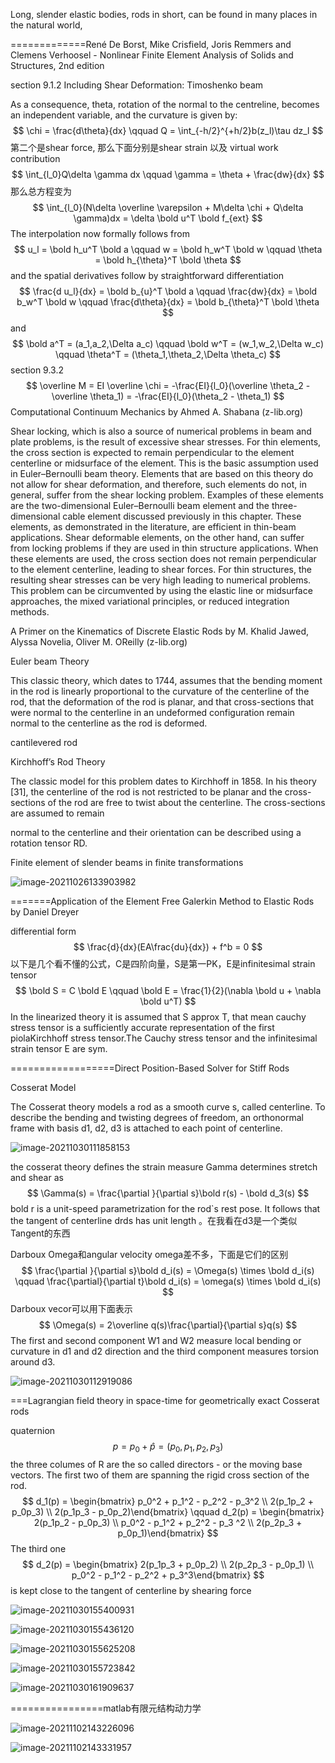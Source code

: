 Long, slender elastic bodies, rods in short, can be found in many places in the natural world,  

=============René De Borst, Mike Crisfield, Joris Remmers and Clemens Verhoosel - Nonlinear Finite Element Analysis of Solids and Structures, 2nd edition

section 9.1.2 Including Shear Deformation: Timoshenko beam

As a consequence, theta, rotation of the normal to the centreline, becomes an independent variable, and the curvature is given by:
$$
\chi = \frac{d\theta}{dx} \qquad Q = \int_{-h/2}^{+h/2}b(z_l)\tau dz_l
$$
第二个是shear force, 那么下面分别是shear strain 以及 virtual work contribution
$$
\int_{l_0}Q\delta \gamma dx \qquad \gamma = \theta  + \frac{dw}{dx}
$$
那么总方程变为
$$
\int_{l_0}(N\delta \overline \varepsilon + M\delta \chi + Q\delta \gamma)dx = \delta \bold u^T \bold f_{ext}
$$
The interpolation now formally follows from
$$
u_l = \bold h_u^T \bold a \qquad w = \bold h_w^T \bold w \qquad \theta = \bold h_{\theta}^T \bold \theta
$$
and the spatial derivatives follow by straightforward differentiation
$$
\frac{d u_l}{dx} = \bold b_{u}^T \bold a \qquad \frac{dw}{dx} = \bold b_w^T \bold w \qquad \frac{d\theta}{dx} = \bold b_{\theta}^T \bold \theta
$$
and
$$
\bold a^T = (a_1,a_2,\Delta a_c) \qquad \bold w^T = (w_1,w_2,\Delta w_c) \qquad \theta^T = (\theta_1,\theta_2,\Delta \theta_c)
$$
section 9.3.2
$$
\overline M = EI \overline \chi = -\frac{EI}{l_0}(\overline \theta_2 - \overline \theta_1) = -\frac{EI}{l_0}(\theta_2 - \theta_1)
$$
Computational Continuum Mechanics by Ahmed A. Shabana (z-lib.org)

Shear locking, which is also a source of numerical problems in beam and plate problems,
is the result of excessive shear stresses. For thin elements, the cross section is expected to
remain perpendicular to the element centerline or midsurface of the element. This is the basic
assumption used in Euler–Bernoulli beam theory. Elements that are based on this theory do not
allow for shear deformation, and therefore, such elements do not, in general, suffer from the
shear locking problem. Examples of these elements are the two-dimensional Euler–Bernoulli
beam element and the three-dimensional cable element discussed previously in this chapter.
These elements, as demonstrated in the literature, are efficient in thin-beam applications. Shear
deformable elements, on the other hand, can suffer from locking problems if they are used in
thin structure applications. When these elements are used, the cross section does not remain
perpendicular to the element centerline, leading to shear forces. For thin structures, the resulting shear stresses can be very high leading to numerical problems. This problem can be circumvented by using the elastic line or midsurface approaches, the mixed variational principles,
or reduced integration methods.  

A Primer on the Kinematics of Discrete Elastic Rods by M. Khalid Jawed, Alyssa Novelia, Oliver M. OReilly (z-lib.org)

Euler beam Theory

This
classic theory, which dates to 1744, assumes that the bending moment in the
rod is linearly proportional to the curvature of the centerline of the rod, that the
deformation of the rod is planar, and that cross-sections that were normal to the
centerline in an undeformed configuration remain normal to the centerline as the
rod is deformed.   

cantilevered rod   

Kirchhoff’s Rod Theory  

The classic model for this problem dates to Kirchhoff in 1858. In his theory [31],
the centerline of the rod is not restricted to be planar and the cross-sections of the
rod are free to twist about the centerline. The cross-sections are assumed to remain  

normal to the centerline and their orientation can be described using a rotation tensor
RD.  

Finite element of slender beams in finite transformations  

![image-20211026133903982](D:\定理\有限元\image-20211026133903982.png)

=======Application of the Element Free Galerkin Method to Elastic Rods by Daniel Dreyer  

differential form
$$
\frac{d}{dx}(EA\frac{du}{dx}) + f^b = 0
$$
以下是几个看不懂的公式，C是四阶向量，S是第一PK，E是infinitesimal strain tensor
$$
\bold S = C \bold E  \qquad \bold E = \frac{1}{2}(\nabla \bold u + \nabla \bold u^T)
$$
In the linearized theory it is assumed that S approx T, that mean cauchy stress tensor is a sufficiently accurate representation of the first piolaKirchhoff stress tensor.The Cauchy stress tensor and the infinitesimal strain tensor E are sym.

==================Direct Position-Based Solver for Stiff Rods  

Cosserat Model

The Cosserat theory models a rod as a smooth curve s, called centerline. To describe the bending and twisting degrees of freedom, an orthonormal frame with basis d1, d2, d3 is attached to each point of centerline.

![image-20211030111858153](D:\定理\有限元\image-20211030111858153.png)

the cosserat theory defines the strain measure Gamma determines stretch and shear as
$$
\Gamma(s) = \frac{\partial }{\partial s}\bold r(s) - \bold d_3(s)
$$
bold r is a unit-speed parametrization for the rod`s rest pose. It follows that the tangent of centerline drds has unit length 。在我看在d3是一个类似Tangent的东西

Darboux Omega和angular velocity omega差不多，下面是它们的区别
$$
\frac{\partial }{\partial s}\bold d_i(s) = \Omega(s) \times \bold d_i(s) \qquad \frac{\partial}{\partial t}\bold d_i(s) = \omega(s) \times \bold d_i(s)
$$
Darboux vecor可以用下面表示
$$
\Omega(s) = 2\overline q(s)\frac{\partial}{\partial s}q(s)
$$
The first and second component W1 and W2 measure local bending or curvature in d1 and d2
direction and the third component measures torsion around d3.  

![image-20211030112919086](D:\定理\有限元\image-20211030112919086.png)

===Lagrangian field theory in space-time for geometrically exact Cosserat rods  

quaternion
$$
p = p_0 + \hat p = (p_0,p_1,p_2,p_3)
$$
the three columes of R are the so called directors - or the moving base vectors. The first two of them are spanning the rigid cross section of the rod. 
$$
d_1(p) = \begin{bmatrix} p_0^2 + p_1^2 - p_2^2 - p_3^2 \\ 2(p_1p_2 + p_0p_3) \\ 2(p_1p_3 - p_0p_2)\end{bmatrix} \qquad d_2(p) = \begin{bmatrix} 2(p_1p_2 - p_0p_3) \\ p_0^2 - p_1^2 + p_2^2 - p_3 ^2 \\ 2(p_2p_3 + p_0p_1)\end{bmatrix}
$$
The third one
$$
d_2(p) = \begin{bmatrix} 2(p_1p_3 + p_0p_2) \\ 2(p_2p_3 - p_0p_1) \\ p_0^2 - p_1^2 - p_2^2 + p_3^3\end{bmatrix}
$$
is kept close to the tangent of centerline by shearing force

![image-20211030155400931](D:\定理\有限元\image-20211030155400931.png)

![image-20211030155436120](D:\定理\有限元\image-20211030155436120.png)

![image-20211030155625208](D:\定理\有限元\image-20211030155625208.png)

![image-20211030155723842](D:\定理\有限元\image-20211030155723842.png)

![image-20211030161909637](D:\定理\有限元\image-20211030161909637.png)

================matlab有限元结构动力学

![image-20211102143226096](D:\定理\有限元\image-20211102143226096.png)

![image-20211102143331957](D:\定理\有限元\image-20211102143331957.png)
